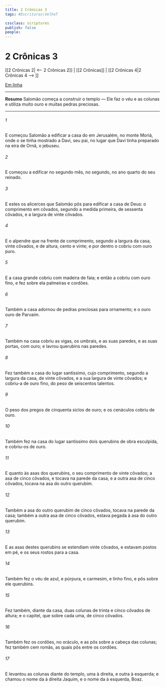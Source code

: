 ```yaml
---
title: 2 Crônicas 3
tags: #Escrituras\VelhoT

cssclass: scriptures
publish: false
people:
---
```


# 2 Crônicas 3
[[2 Crônicas 2| <-- 2 Crônicas 2]] | [[2 Crônicas]] | [[2 Crônicas 4|2 Crônicas 4 --> ]]

[Em linha](https://churchofjesuschrist.org/study/scriptures/ot/2-chr/3?lang=por)

---
__Resumo__
Salomão começa a construir o templo — Ele faz o véu e as colunas e utiliza muito ouro e muitas pedras preciosas.

---
###### 1 
E começou Salomão a edificar a casa do  em Jerusalém, no monte Moriá, onde o  se tinha mostrado a Davi, seu pai, no lugar que Davi tinha preparado na eira de Ornã, o jebuseu.

###### 2 
E começou a edificar no segundo mês, no  segundo, no ano quarto do seu reinado.

###### 3 
E estes  os alicerces que Salomão pôs para edificar a casa de Deus: o comprimento em côvados, segundo a medida primeira, de sessenta côvados, e a largura de vinte côvados.

###### 4 
E o alpendre que  na frente  de comprimento, segundo a largura da casa, vinte côvados, e de altura, cento e vinte; e por dentro o cobriu com ouro puro.

###### 5 
E a casa grande cobriu com madeira de faia; e então a cobriu com ouro fino, e fez sobre ela palmeiras e cordões.

###### 6 
Também a casa adornou de pedras preciosas para ornamento; e o ouro  ouro de Parvaim.

###### 7 
Também na casa cobriu as vigas, os umbrais, e as suas paredes, e as suas portas, com ouro; e lavrou querubins nas paredes.

###### 8 
Fez também a casa do lugar santíssimo, cujo comprimento, segundo a largura da casa,  de vinte côvados, e a sua largura de vinte côvados; e cobriu-a de ouro fino, do peso de seiscentos talentos.

###### 9 
O peso dos pregos  de cinquenta siclos de ouro; e os cenáculos cobriu de ouro.

###### 10 
Também fez na casa do lugar santíssimo dois querubins de obra esculpida, e cobriu-os de ouro.

###### 11 
E quanto às asas dos querubins, o seu comprimento  de vinte côvados; a asa  de cinco côvados, e tocava na parede da casa, e a outra asa de cinco côvados,  tocava na asa do outro querubim.

###### 12 
Também a asa do outro querubim  de cinco côvados,  tocava na parede da casa;  também a outra asa de cinco côvados,  estava pegada à asa do outro querubim.

###### 13 
E as asas destes querubins se estendiam vinte côvados, e estavam postos em pé, e os seus rostos  para a casa.

###### 14 
Também fez o véu de azul, e púrpura, e carmesim, e linho fino, e pôs sobre ele querubins.

###### 15 
Fez também, diante da casa, duas colunas de trinta e cinco côvados de altura; e o capitel, que  sobre cada uma,  de cinco côvados.

###### 16 
Também fez os cordões,  no oráculo, e as pôs sobre a cabeça das colunas; fez também cem romãs, as quais pôs entre os cordões.

###### 17 
E levantou as colunas diante do templo, uma à direita, e outra à esquerda; e chamou o nome da  à direita Jaquim, e o nome da  à esquerda, Boaz.


